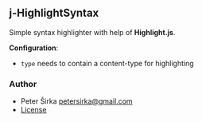 ## j-HighlightSyntax

Simple syntax highlighter with help of __Highlight.js__.

__Configuration__:

- `type` needs to contain a content-type for highlighting

### Author

- Peter Širka <petersirka@gmail.com>
- [License](https://www.totaljs.com/licenses/)